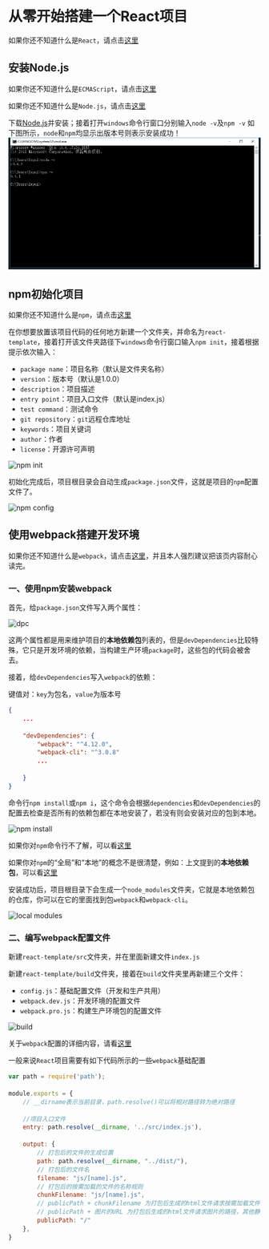 
# 从零开始搭建一个React项目

如果你还不知道什么是`React`，请点击[这里](https://react.docschina.org/)

## 安装Node.js

如果你还不知道什么是`ECMAScript`，请点击[这里](https://baike.baidu.com/item/ECMAScript/1889420?fr=aladdin)

如果你还不知道什么是`Node.js`，请点击[这里](https://baike.baidu.com/item/node.js/7567977?fr=aladdin)

下载[Node.js](http://nodejs.cn/download/)并安装；接着打开`windows`命令行窗口分别输入`node -v`及`npm -v`
如下图所示，`node`和`npm`均显示出版本号则表示安装成功！
![node npm 版本检测](./img/node-npm-version.png)

## npm初始化项目

如果你还不知道什么是`npm`，请点击[这里](https://docs.npmjs.com/getting-started/what-is-npm)

在你想要放置该项目代码的任何地方新建一个文件夹，并命名为`react-template`，接着打开该文件夹路径下`windows`命令行窗口输入`npm init`，接着根据提示依次输入：

- `package name`：项目名称（默认是文件夹名称）
- `version`：版本号（默认是1.0.0）
- `description`：项目描述
- `entry point`：项目入口文件（默认是index.js）
- `test command`：测试命令
- `git repository`：`git`远程仓库地址
- `keywords`：项目关键词
- `author`：作者
- `license`：开源许可声明

![npm init](E:\react-template\img\npm-init.png)

初始化完成后，项目根目录会自动生成`package.json`文件，这就是项目的`npm`配置文件了。

![npm config](E:\react-template\img\npm-config.png)

## 使用webpack搭建开发环境

如果你还不知道什么是`webpack`，请点击[这里](https://webpack.docschina.org/concepts/)，并且本人强烈建议把该页内容耐心读完。

### 一、使用npm安装webpack

首先，给`package.json`文件写入两个属性：

![dpc](E:\react-template\img\dpc.png)

这两个属性都是用来维护项目的**本地依赖包**列表的，但是`devDependencies`比较特殊，它只是开发环境的依赖，当构建生产环境`package`时，这些包的代码会被舍去。

接着，给`devDependencies`写入`webpack`的依赖：

键值对：`key`为包名，`value`为版本号

```json
{
    ...
    
    "devDependencies": {
        "webpack": "^4.12.0",
    	"webpack-cli": "^3.0.8"
    	...
    
    }
}
```

命令行`npm install`或`npm i`，这个命令会根据`dependencies`和`devDependencies`的配置去检查是否所有的依赖包都在本地安装了，若没有则会安装对应的包到本地。

![npm install](E:\react-template\img\npm-install.png)

如果你对`npm`命令行不了解，可以看[这里](http://www.cnblogs.com/PeunZhang/p/5553574.html#npm-install)

如果你对`npm`的“全局”和“本地”的概念不是很清楚，例如：上文提到的**本地依赖包**，可以看[这里](https://www.cnblogs.com/PeunZhang/p/5629329.html)

安装成功后，项目根目录下会生成一个`node_modules`文件夹，它就是本地依赖包的仓库，你可以在它的里面找到包`webpack`和`webpack-cli`。

![local modules](E:\react-template\img\local-modules.png)

### 二、编写webpack配置文件

新建`react-template/src`文件夹，并在里面新建文件`index.js`

新建`react-template/build`文件夹，接着在`build`文件夹里再新建三个文件：

- `config.js`：基础配置文件（开发和生产共用）
- `webpack.dev.js`：开发环境的配置文件
- `webpack.pro.js`：构建生产环境包的配置文件

![build](E:\react-template\img\build.png)

关于`webpack`配置的详细内容，请看[这里](https://webpack.docschina.org/configuration/)

一般来说`React`项目需要有如下代码所示的一些`webpack`基础配置

```javascript
var path = require('path');

module.exports = {
    // __dirname表示当前目录，path.resolve()可以将相对路径转为绝对路径
    
    //项目入口文件
    entry: path.resolve(__dirname, '../src/index.js'),
    
    output: {
        // 打包后的文件的生成位置
        path: path.resolve(__dirname, "../dist/"),
        // 打包后的文件名
        filename: "js/[name].js",
        // 打包后的按需加载的文件的名称规则
        chunkFilename: "js/[name].js",
        // publicPath + chunkFilename 为打包后生成的html文件请求按需加载文件的路径
        // publicPath + 图片的URL 为打包后生成的html文件请求图片的路径，其他静态资源文件同理
		publicPath: "/"
	},
}
```




